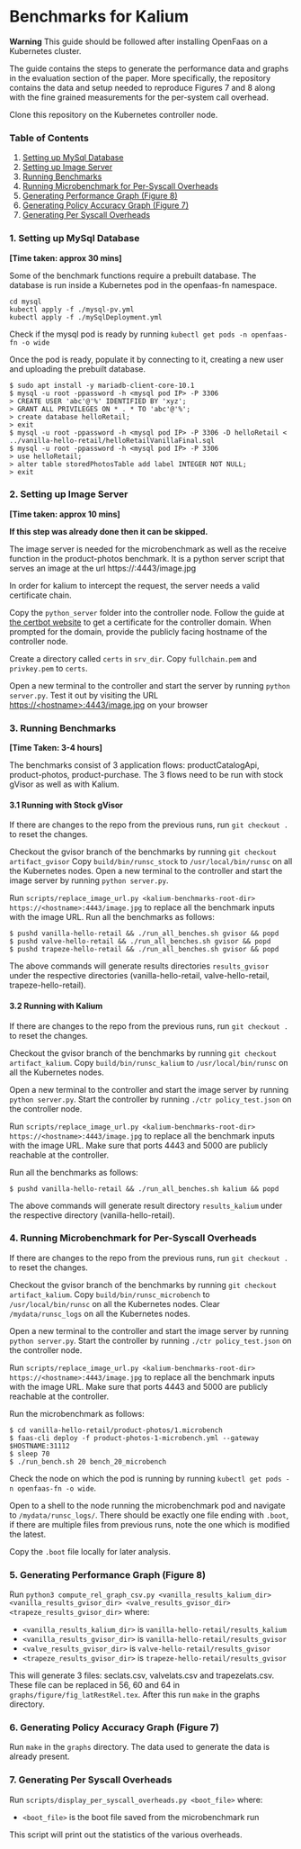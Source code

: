 # Benchmarks for Kalium

**Warning** This guide should be followed after installing OpenFaas on a Kubernetes cluster.

The guide contains the steps to generate the performance data and graphs in the evaluation section of the paper. More specifically, the repository contains the data and setup needed to reproduce Figures 7 and 8 along with the fine grained measurements for the per-system call overhead.

Clone this repository on the Kubernetes controller node.

### Table of Contents
1. [Setting up MySql Database](#mysql)
2. [Setting up Image Server](#imgsrvr)
3. [Running Benchmarks](#bench)
4. [Running Microbenchmark for Per-Syscall Overheads](#micro)
5. [Generating Performance Graph (Figure 8)](#graph)
6. [Generating Policy Accuracy Graph (Figure 7)](#policy)
7. [Generating Per Syscall Overheads](#syscall)


### 1. Setting up MySql Database <a name="mysql"></a>
**[Time taken: approx 30 mins]**

Some of the benchmark functions require a prebuilt database. The database is run inside a Kubernetes pod in the openfaas-fn namespace.
```
cd mysql
kubectl apply -f ./mysql-pv.yml
kubectl apply -f ./mySqlDeployment.yml
```

Check if the mysql pod is ready by running `kubectl get pods -n openfaas-fn -o wide`

Once the pod is ready, populate it by connecting to it, creating a new user and uploading the prebuilt database.
```
$ sudo apt install -y mariadb-client-core-10.1
$ mysql -u root -ppassword -h <mysql pod IP> -P 3306
> CREATE USER 'abc'@'%' IDENTIFIED BY 'xyz';
> GRANT ALL PRIVILEGES ON * . * TO 'abc'@'%';
> create database helloRetail;
> exit
$ mysql -u root -ppassword -h <mysql pod IP> -P 3306 -D helloRetail < ../vanilla-hello-retail/helloRetailVanillaFinal.sql
$ mysql -u root -ppassword -h <mysql pod IP> -P 3306
> use helloRetail;
> alter table storedPhotosTable add label INTEGER NOT NULL;
> exit
```

### 2. Setting up Image Server <a name="imgsrvr"></a>
**[Time taken: approx 10 mins]**

**If this step was already done then it can be skipped.**

The image server is needed for the microbenchmark as well as the receive function in the product-photos benchmark. It is a python server script that serves an image at the url https://<hostname>:4443/image.jpg

In order for kalium to intercept the request, the server needs a valid certificate chain.

Copy the `python_server` folder into the controller node. Follow the guide at [the certbot website](https://certbot.eff.org/instructions?ws=other&os=ubuntubionic) to get a certificate for the controller domain. When prompted for the domain, provide the publicly facing hostname of the controller node.

Create a directory called `certs` in `srv_dir`. Copy `fullchain.pem` and `privkey.pem` to `certs`.

Open a new terminal to the controller and start the server by running `python server.py`. Test it out by visiting the URL [https://\<hostname\>:4443/image.jpg]() on your browser

### 3. Running Benchmarks <a name="bench"></a>
**[Time Taken: 3-4 hours]**

The benchmarks consist of 3 application flows: productCatalogApi, product-photos, product-purchase. The 3 flows need to be run with stock gVisor as well as with Kalium.

#### 3.1 Running with Stock gVisor
If there are changes to the repo from the previous runs, run `git checkout .` to reset the changes.

Checkout the gvisor branch of the benchmarks by running `git checkout artifact_gvisor`
Copy `build/bin/runsc_stock` to `/usr/local/bin/runsc` on all the Kubernetes nodes. Open a new terminal to the controller and start the image server by running `python server.py`.

Run `scripts/replace_image_url.py <kalium-benchmarks-root-dir> https://<hostname>:4443/image.jpg` to replace all the benchmark inputs with the image URL.
Run all the benchmarks as follows:
```
$ pushd vanilla-hello-retail && ./run_all_benches.sh gvisor && popd
$ pushd valve-hello-retail && ./run_all_benches.sh gvisor && popd
$ pushd trapeze-hello-retail && ./run_all_benches.sh gvisor && popd
```

The above commands will generate results directories `results_gvisor` under the respective directories (vanilla-hello-retail, valve-hello-retail, trapeze-hello-retail).

#### 3.2 Running with Kalium
If there are changes to the repo from the previous runs, run `git checkout .` to reset the changes.

Checkout the gvisor branch of the benchmarks by running `git checkout artifact_kalium`.
Copy `build/bin/runsc_kalium` to `/usr/local/bin/runsc` on all the Kubernetes nodes. 

Open a new terminal to the controller and start the image server by running `python server.py`. Start the controller by running `./ctr policy_test.json` on the controller node.

Run `scripts/replace_image_url.py <kalium-benchmarks-root-dir> https://<hostname>:4443/image.jpg` to replace all the benchmark inputs with the image URL. Make sure that ports 4443 and 5000 are publicly reachable at the controller.

Run all the benchmarks as follows:
```
$ pushd vanilla-hello-retail && ./run_all_benches.sh kalium && popd
```

The above commands will generate result directory `results_kalium` under the respective directory (vanilla-hello-retail).

### 4. Running Microbenchmark for Per-Syscall Overheads <a name="micro"></a>
If there are changes to the repo from the previous runs, run `git checkout .` to reset the changes.

Checkout the gvisor branch of the benchmarks by running `git checkout artifact_kalium`.
Copy `build/bin/runsc_microbench` to `/usr/local/bin/runsc` on all the Kubernetes nodes. Clear `/mydata/runsc_logs` on all the Kubernetes nodes.

Open a new terminal to the controller and start the image server by running `python server.py`. Start the controller by running `./ctr policy_test.json` on the controller node.

Run `scripts/replace_image_url.py <kalium-benchmarks-root-dir> https://<hostname>:4443/image.jpg` to replace all the benchmark inputs with the image URL. Make sure that ports 4443 and 5000 are publicly reachable at the controller.


Run the microbenchmark as follows:
```
$ cd vanilla-hello-retail/product-photos/1.microbench
$ faas-cli deploy -f product-photos-1-microbench.yml --gateway $HOSTNAME:31112
$ sleep 70
$ ./run_bench.sh 20 bench_20_microbench
```

Check the node on which the pod is running by running `kubectl get pods -n openfaas-fn -o wide`.

Open to a shell to the node running the microbenchmark pod and navigate to `/mydata/runsc_logs/`. There should be exactly one file ending with `.boot`, if there are multiple files from previous runs, note the one which is modified the latest.

Copy the `.boot` file locally for later analysis.

### 5. Generating Performance Graph (Figure 8) <a name="graph"></a>
Run `python3 compute_rel_graph_csv.py <vanilla_results_kalium_dir> <vanilla_results_gvisor_dir> <valve_results_gvisor_dir> <trapeze_results_gvisor_dir>` where:
- `<vanilla_results_kalium_dir>` is `vanilla-hello-retail/results_kalium`
- `<vanilla_results_gvisor_dir>` is `vanilla-hello-retail/results_gvisor`
- `<valve_results_gvisor_dir>` is `valve-hello-retail/results_gvisor`
- `<trapeze_results_gvisor_dir>` is `trapeze-hello-retail/results_gvisor`

This will generate 3 files: seclats.csv, valvelats.csv and trapezelats.csv. These file can be replaced in 56, 60 and 64 in `graphs/figure/fig_latRestRel.tex`. After this run `make` in the graphs directory.

### 6. Generating Policy Accuracy Graph (Figure 7) <a name="policy"></a>

Run `make` in the `graphs` directory. The data used to generate the data is already present.

### 7. Generating Per Syscall Overheads <a name="syscall"></a>
Run `scripts/display_per_syscall_overheads.py <boot_file>` where:
- `<boot_file>` is the boot file saved from the microbenchmark run

This script will print out the statistics of the various overheads.
